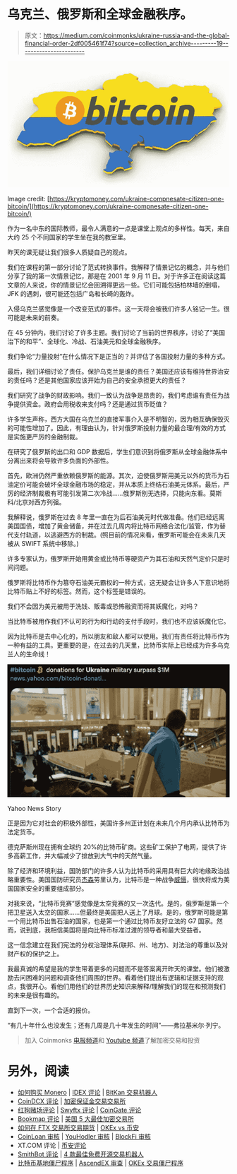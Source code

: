 # 乌克兰、俄罗斯和全球金融秩序。

> 原文：<https://medium.com/coinmonks/ukraine-russia-and-the-global-financial-order-2df005461f74?source=collection_archive---------19----------------------->

![](img/2e03e8e7f2505b4c414c5dc029b872b3.png)

Image credit: [https://kryptomoney.com/ukraine-compnesate-citizen-one-bitcoin/](https://kryptomoney.com/ukraine-compnesate-citizen-one-bitcoin/)

作为一名中东的国际教师，最令人满意的一点是课堂上观点的多样性。每天，来自大约 25 个不同国家的学生坐在我的教室里。

昨天的课无疑让我们很多人质疑自己的观点。

我们在课程的第一部分讨论了范式转换事件。我解释了情景记忆的概念，并与他们分享了我的第一次情景记忆，那是在 2001 年 9 月 11 日。对于许多正在阅读这篇文章的人来说，你的情景记忆会回溯得更远一些。它们可能包括柏林墙的倒塌，JFK 的遇刺，很可能还包括广岛和长崎的轰炸。

入侵乌克兰感觉像是一个改变范式的事件。这一天将会被我们许多人铭记一生。很可能是未来的前奏。

在 45 分钟内，我们讨论了许多主题。我们讨论了当前的世界秩序，讨论了“美国治下的和平”、全球化、冷战、石油美元和全球金融秩序。

我们争论“力量投射”在什么情况下是正当的？并评估了各国投射力量的多种方式。

最后，我们详细讨论了责任。保护乌克兰是谁的责任？美国还应该有维持世界治安的责任吗？还是其他国家应该开始为自己的安全承担更大的责任？

我们研究了战争的财政影响。我们一致认为战争是昂贵的，我们考虑谁有责任为战争提供资金。政府会用税收来支付吗？还是通过货币贬值？

许多学生声称，西方大国在乌克兰的直接军事介入是不明智的，因为相互确保毁灭的可能性增加了。因此，有理由认为，针对俄罗斯投射力量的最合理/有效的方式是实施更严厉的金融制裁。

在研究了俄罗斯的出口和 GDP 数据后，学生们意识到将俄罗斯从全球金融体系中分离出来将会导致许多负面的外部性。

首先，欧洲仍然严重依赖俄罗斯的能源。其次，迫使俄罗斯用美元以外的货币为石油定价可能会破坏全球金融市场的稳定，并从本质上终结石油美元体系。最后，严厉的经济制裁极有可能引发第二次冷战……俄罗斯别无选择，只能向东看。莫斯科/北京对西方列强。

我解释说，俄罗斯在过去 8 年里一直在为后石油美元时代做准备。他们已经远离美国国债，增加了黄金储备，并在过去几周内将比特币网络合法化/监管，作为替代支付轨道，以逃避西方的制裁。(照目前的情况来看，俄罗斯可能会在未来几天被从 SWIFT 系统中移除。)

许多专家认为，俄罗斯开始用黄金或比特币等硬资产为其石油和天然气定价只是时间问题。

俄罗斯将比特币作为篡夺石油美元霸权的一种方式，这无疑会让许多人下意识地将比特币贴上不好的标签。然而，这个标签是错误的。

我们不会因为美元被用于洗钱、贩毒或恐怖融资而将其妖魔化，对吗？

当比特币被用作我们不认可的行为和行动的支付手段时，我们也不应该妖魔化它。

因为比特币是去中心化的，所以朋友和敌人都可以使用。我们有责任将比特币作为一种有益的工具。更重要的是，在过去的几天里，比特币实际上已经成为许多乌克兰人的生命线！

![](img/f47c7054dbd59324ace229697b945a40.png)

Yahoo News Story

正是因为它对社会的积极外部性，美国许多州正计划在未来几个月内承认比特币为法定货币。

德克萨斯州现在拥有全球约 20%的比特币矿商。这些矿工保护了电网，提供了许多高薪工作，并大幅减少了排放到大气中的天然气量。

除了经济和环境利益，国防部门的许多人认为比特币的采用具有巨大的地缘政治战略重要性。美国国防研究员[杰森](https://twitter.com/JasonPLowery)劳里认为，比特币是一种战争[威慑](https://www.trustnodes.com/2021/08/14/bitcoin-is-a-war-deterrent-and-in-the-interest-of-us-national-security-says-space-force-engineer)，很快将成为美国国家安全的重要组成部分。

对我来说，“比特币竞赛”感觉像是太空竞赛的又一次迭代。是的，俄罗斯是第一个把卫星送入太空的国家……但最终是美国把人送上了月球。是的，俄罗斯可能是第一个用比特币出售石油的国家，也是第一个通过比特币友好立法的 G7 国家。然而，说到底，我相信美国将是向比特币标准过渡的领导者和最大受益者。

这一信念建立在我们宪法的分权治理体系(联邦、州、地方)、对法治的尊重以及对财产权的保护之上。

我最真诚的希望是我的学生带着更多的问题而不是答案离开昨天的课堂。他们被激励去问困难的问题和调查他们周围的世界。看着他们提出有逻辑和证据支持的观点，我很开心。看他们用他们的世界历史知识来解释/理解我们的现在和预测我们的未来是很有趣的。

直到下一次，一个合适的报价。

“有几十年什么也没发生；还有几周是几十年发生的时间”——弗拉基米尔·列宁。

> 加入 Coinmonks [电报频道](https://t.me/coincodecap)和 [Youtube 频道](https://www.youtube.com/c/coinmonks/videos)了解加密交易和投资

# 另外，阅读

*   [如何购买 Monero](https://coincodecap.com/buy-monero) | [IDEX 评论](https://coincodecap.com/idex-review) | [BitKan 交易机器人](https://coincodecap.com/bitkan-trading-bot)
*   [CoinDCX 评论](/coinmonks/coindcx-review-8444db3621a2) | [加密保证金交易交易所](https://coincodecap.com/crypto-margin-trading-exchanges)
*   [红狗赌场评论](https://coincodecap.com/red-dog-casino-review) | [Swyftx 评论](https://coincodecap.com/swyftx-review) | [CoinGate 评论](https://coincodecap.com/coingate-review)
*   [Bookmap 评论](https://coincodecap.com/bookmap-review-2021-best-trading-software) | [美国 5 大最佳加密交易所](https://coincodecap.com/crypto-exchange-usa)
*   [如何在 FTX 交易所交易期货](https://coincodecap.com/ftx-futures-trading) | [OKEx vs 币安](https://coincodecap.com/okex-vs-binance)
*   [CoinLoan 审核](https://coincodecap.com/coinloan-review) | [YouHodler 审核](/coinmonks/youhodler-4-easy-ways-to-make-money-98969b9689f2) | [BlockFi 审核](https://coincodecap.com/blockfi-review)
*   XT.COM 评论 | [币安评论](https://coincodecap.com/xt-com-review)
*   [SmithBot 评论](https://coincodecap.com/smithbot-review) | [4 款最佳免费开源交易机器人](https://coincodecap.com/free-open-source-trading-bots)
*   [比特币基地僵尸程序](/coinmonks/coinbase-bots-ac6359e897f3) | [AscendEX 审查](/coinmonks/ascendex-review-53e829cf75fa) | [OKEx 交易僵尸程序](/coinmonks/okex-trading-bots-234920f61e60)